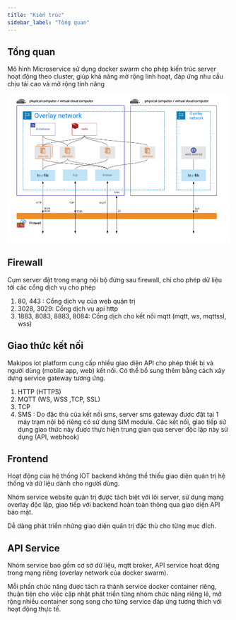 ```yaml
---
title: "Kiến trúc"
sidebar_label: "Tổng quan"
---
```


<!-- Check the [documentation](https://docusaurus.io) for how to use Docusaurus. -->

## Tổng quan

Mô hình Microservice sử dụng docker swarm cho phép kiến trúc server hoạt động theo cluster, giúp khả năng mở rộng linh hoạt, đáp ứng nhu cầu chịu tải cao và mở rộng tính năng

![](/img/service_network2.png "kiến trúc")

## Firewall

Cụm server đặt trong mạng nội bộ đứng sau firewall, chỉ cho phép dữ liệu tới các cổng dịch vụ cho phép
1. 80, 443 : Cổng dịch vụ của web quản trị
2. 3028, 3029: Cổng dịch vụ api http
4. 1883, 8083, 8883, 8084: Cổng dịch cho kết nối mqtt (mqtt, ws, mqttssl, wss)

## Giao thức kết nối

Makipos iot platform cung cấp nhiều giao diện API cho phép thiết bị và người dùng (mobile app, web) kết nối. Có thể bổ sung thêm bằng cách xây dựng service gateway tương ứng.

1. HTTP (HTTPS)
2. MQTT (WS, WSS ,TCP, SSL)
3. TCP
4. SMS : Do đặc thù của kết nối sms, server sms gateway được đặt tại 1 máy trạm nội bộ riêng có sử dụng SIM module. Các kết nối, giao tiếp sử dụng giao thức này được thực hiện trung gian qua server độc lập này sử dụng (API, webhook)

## Frontend

Hoạt động của hệ thống IOT backend không thể thiếu giao diện quản trị hệ thống và dữ liệu dành cho người dùng.

Nhóm service website quản trị được tách biệt với lõi server, sử dụng mạng overlay độc lập, giao tiếp với backend hoàn toàn thông qua giao diện API bảo mật.

Dễ dàng phát triển những giao diện quản trị đặc thù cho từng mục đích.

## API Service

Nhóm service bao gồm cơ sở dữ liệu, mqtt broker, API service hoạt động trong mạng riêng (overlay network của docker swarm).

Mỗi phần chức năng được tách ra thành service docker container riêng, thuận tiện cho việc cập nhật phát triển từng nhóm chức năng riêng lẻ, mở rộng nhiều container song song cho từng service đáp ứng tương thích với hoạt động thực tế.
